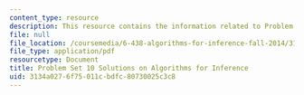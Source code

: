 ```yaml
---
content_type: resource
description: This resource contains the information related to Problem Set 10 Solutions.
file: null
file_location: /coursemedia/6-438-algorithms-for-inference-fall-2014/3134a0276f75011cbdfc80730025c3c8_MIT6_438F14_ps10_sol.pdf
file_type: application/pdf
resourcetype: Document
title: Problem Set 10 Solutions on Algorithms for Inference
uid: 3134a027-6f75-011c-bdfc-80730025c3c8
---
```

